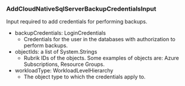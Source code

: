 ### AddCloudNativeSqlServerBackupCredentialsInput
Input required to add credentials for performing backups.

- backupCredentials: LoginCredentials
  - Credentials for the user in the databases with authorization to perform backups.
- objectIds: a list of System.Strings
  - Rubrik IDs of the objects. Some examples of objects are: Azure Subscriptions, Resource Groups.
- workloadType: WorkloadLevelHierarchy
  - The object type to which the credentials apply to.
